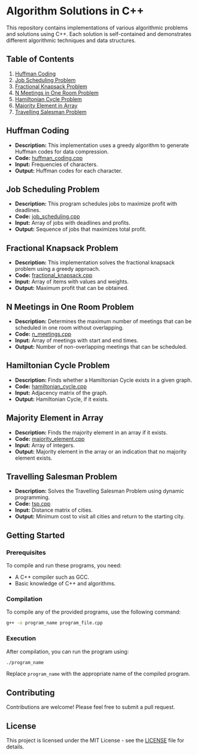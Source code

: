 
# Algorithm Solutions in C++

This repository contains implementations of various algorithmic problems and solutions using C++. Each solution is self-contained and demonstrates different algorithmic techniques and data structures.

## Table of Contents

1. [Huffman Coding](#huffman-coding)
2. [Job Scheduling Problem](#job-scheduling-problem)
3. [Fractional Knapsack Problem](#fractional-knapsack-problem)
4. [N Meetings in One Room Problem](#n-meetings-in-one-room-problem)
5. [Hamiltonian Cycle Problem](#hamiltonian-cycle-problem)
6. [Majority Element in Array](#majority-element-in-array)
7. [Travelling Salesman Problem](#travelling-salesman-problem)

## Huffman Coding

- **Description:** This implementation uses a greedy algorithm to generate Huffman codes for data compression.
- **Code:** [huffman_coding.cpp](huffmanCoding.cpp)
- **Input:** Frequencies of characters.
- **Output:** Huffman codes for each character.

## Job Scheduling Problem

- **Description:** This program schedules jobs to maximize profit with deadlines.
- **Code:** [job_scheduling.cpp](jobScheduling.cpp)
- **Input:** Array of jobs with deadlines and profits.
- **Output:** Sequence of jobs that maximizes total profit.

## Fractional Knapsack Problem

- **Description:** This implementation solves the fractional knapsack problem using a greedy approach.
- **Code:** [fractional_knapsack.cpp](fractionalKnapsack.cpp)
- **Input:** Array of items with values and weights.
- **Output:** Maximum profit that can be obtained.

## N Meetings in One Room Problem

- **Description:** Determines the maximum number of meetings that can be scheduled in one room without overlapping.
- **Code:** [n_meetings.cpp](nMeetingsInOneRoom.cpp)
- **Input:** Array of meetings with start and end times.
- **Output:** Number of non-overlapping meetings that can be scheduled.

## Hamiltonian Cycle Problem

- **Description:** Finds whether a Hamiltonian Cycle exists in a given graph.
- **Code:** [hamiltonian_cycle.cpp](hamiltonianCycle.cpp)
- **Input:** Adjacency matrix of the graph.
- **Output:** Hamiltonian Cycle, if it exists.

## Majority Element in Array

- **Description:** Finds the majority element in an array if it exists.
- **Code:** [majority_element.cpp](majorityElement.cpp)
- **Input:** Array of integers.
- **Output:** Majority element in the array or an indication that no majority element exists.

## Travelling Salesman Problem

- **Description:** Solves the Travelling Salesman Problem using dynamic programming.
- **Code:** [tsp.cpp](travellingSalesman.cpp.cpp)
- **Input:** Distance matrix of cities.
- **Output:** Minimum cost to visit all cities and return to the starting city.

## Getting Started

### Prerequisites

To compile and run these programs, you need:

- A C++ compiler such as GCC.
- Basic knowledge of C++ and algorithms.

### Compilation

To compile any of the provided programs, use the following command:

```sh
g++ -o program_name program_file.cpp
```

### Execution

After compilation, you can run the program using:

```sh
./program_name
```

Replace `program_name` with the appropriate name of the compiled program.

## Contributing

Contributions are welcome! Please feel free to submit a pull request.

## License

This project is licensed under the MIT License - see the [LICENSE](LICENSE) file for details.
